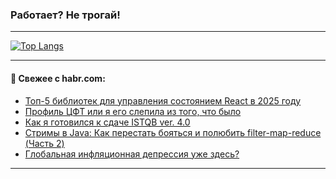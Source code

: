 ### Работает? Не трогай!

---
<!--
#### 🛠️ Technical stack:

![Java](https://img.shields.io/badge/Java-informational?logo=Oracle&style=flat&logoColor=white&color=FF4500)
![Kotlin](https://img.shields.io/badge/Kotlin-informational?logo=Kotlin&style=flat&logoColor=white&color=774D97)
![TS](https://img.shields.io/badge/TypeScript-informational?logo=typeScript&style=flat&logoColor=black&color=017acc)
![Python](https://img.shields.io/badge/Python-informational?logo=Python&style=flat&logoColor=black&color=ffdd54) <br>
![Spring](https://img.shields.io/badge/Spring-informational?logo=Spring&style=flat&logoColor=white&color=6DB33F) 
![SpringBoot](https://img.shields.io/badge/SpringBoot-informational?logo=SpringBoot&style=flat&logoColor=white&color=6DB33F)
![Nest](https://img.shields.io/badge/NestJS-informational?logo=NestJS&style=flat&logoColor=white&color=E0234E) 
![NodeJS](https://img.shields.io/badge/NodeJS-informational?logo=node.js&style=flat&logoColor=white&color=70A760)<br>
![PostgreSQL](https://img.shields.io/badge/PostgreSQL-informational?logo=PostgreSQL&style=flat&logoColor=white&color=DAA520)
![MongoDB](https://img.shields.io/badge/MongoDB-informational?logo=MongoDB&style=flat&logoColor=white&color=870000)
![Apache](https://img.shields.io/badge/Apache-informational?logo=apache&style=flat&logoColor=white&color=f74e28)

___ 
-->

<!--- #### 🛠️ : --->

[![Top Langs](https://github-readme-stats-82jvfl3w3-advtsettinggmailcoms-projects.vercel.app/api/top-langs/?username=zloylis&langs_count=10&hide_title=true&title_color=e6edf3&size_weight=0.5&count_weight=0.5&layout=compact&hide_progress=true&hide_border=true&theme=dracula)](https://github.com/zloylis)

<!---


####  :octocat:&nbsp;&nbsp; Статистика:

![GitHub stats](https://github-readme-stats-u2qms2cxw-advtsettinggmailcoms-projects.vercel.app/api?username=zloylis&show_icons=true&hide_border=true&theme=dracula&title_color=e6edf3&include_all_commits=true&count_private=true&hide_rank=false&hide_title=true&rank_icon=github)
-->
---

#### 💬 Свежее с habr.com:

<!-- BLOG-POST-LIST:START -->
- [Топ-5 библиотек для управления состоянием React в 2025 году](https://habr.com/ru/companies/ibs/articles/885868/?utm_source=habrahabr&utm_medium=rss&utm_campaign=885868)
- [Профиль ЦФТ или я его слепила из того, что было](https://habr.com/ru/companies/otpbank/articles/885874/?utm_source=habrahabr&utm_medium=rss&utm_campaign=885874)
- [Как я готовился к сдаче ISTQB ver. 4.0](https://habr.com/ru/articles/885850/?utm_source=habrahabr&utm_medium=rss&utm_campaign=885850)
- [Стримы в Java: Как перестать бояться и полюбить filter-map-reduce &lpar;Часть 2&rpar;](https://habr.com/ru/articles/885834/?utm_source=habrahabr&utm_medium=rss&utm_campaign=885834)
- [Глобальная инфляционная депрессия уже здесь?](https://habr.com/ru/articles/885798/?utm_source=habrahabr&utm_medium=rss&utm_campaign=885798)
<!-- BLOG-POST-LIST:END -->

---
